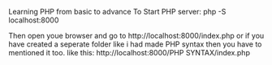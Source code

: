 Learning PHP from basic to advance
To Start PHP server:
php -S localhost:8000

Then open youe browser and go to http://localhost:8000/index.php or if you have created a seperate folder like i had made PHP syntax then you have to mentioned it too. like this: http://localhost:8000/PHP SYNTAX/index.php

